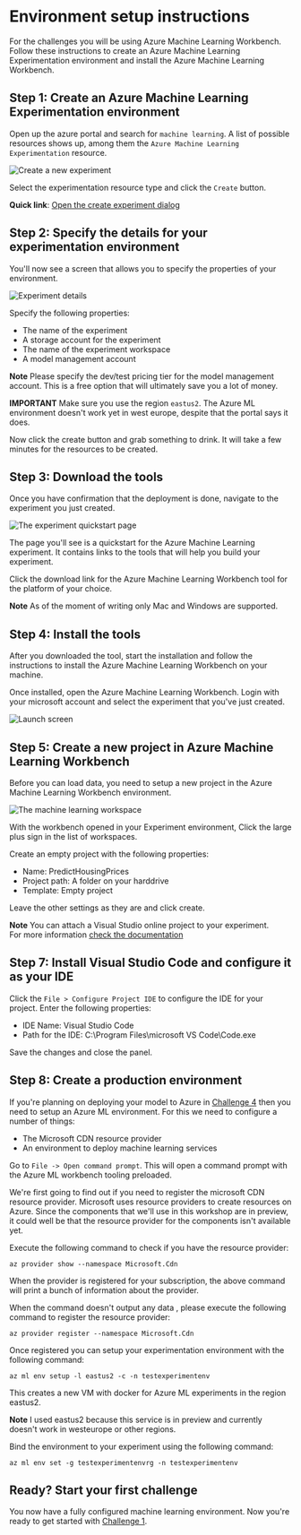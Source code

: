 # Environment setup instructions
For the challenges you will be using Azure Machine Learning Workbench.
Follow these instructions to create an Azure Machine Learning Experimentation 
environment and install the Azure Machine Learning Workbench.

## Step 1: Create an Azure Machine Learning Experimentation environment
Open up the azure portal and search for `machine learning`. A list of possible 
resources shows up, among them the `Azure Machine Learning Experimentation` 
resource.

![Create a new experiment](images/create-experiment.png)

Select the experimentation resource type and click the `Create` button.

**Quick link**: [Open the create experiment dialog](http://bit.ly/2ERn12j)

## Step 2: Specify the details for your experimentation environment
You'll now see a screen that allows you to specify the properties of your 
environment.

![Experiment details](images/experiment-details.png)

Specify the following properties:

 * The name of the experiment
 * A storage account for the experiment
 * The name of the experiment workspace
 * A model management account

 **Note** Please specify the dev/test pricing tier for the model 
 management account. This is a free option that will ultimately save you
 a lot of money.

**IMPORTANT** Make sure you use the region `eastus2`. The Azure ML environment
doesn't work yet in west europe, despite that the portal says it does.

Now click the create button and grab something to drink. It will take a few
minutes for the resources to be created. 

 ## Step 3: Download the tools
 Once you have confirmation that the deployment is done, navigate to the 
 experiment you just created. 

 ![The experiment quickstart page](images/experiment-quickstart.png)

 The page you'll see is a quickstart for the Azure Machine Learning experiment.
 It contains links to the tools that will help you build your experiment.

 Click the download link for the Azure Machine Learning Workbench tool for the
 platform of your choice. 

 **Note** As of the moment of writing only Mac and Windows are supported.

 ## Step 4: Install the tools
 After you downloaded the tool, start the installation and follow the 
 instructions to install the Azure Machine Learning Workbench on your machine.

 Once installed, open the Azure Machine Learning Workbench. Login with your
 microsoft account and select the experiment that you've just created.

 ![Launch screen](images/ml-workbench-start.png)

## Step 5: Create a new project in Azure Machine Learning Workbench
Before you can load data, you need to setup a new project in the Azure Machine
Learning Workbench environment.

![The machine learning workspace](images/ml-workbench-workspace.png)

With the workbench opened in your Experiment environment, Click the large plus
sign in the list of workspaces. 

Create an empty project with the following properties:

* Name: PredictHousingPrices
* Project path: A folder on your harddrive
* Template: Empty project

Leave the other settings as they are and click create.

**Note** You can attach a Visual Studio online project to your experiment.  
For more information [check the documentation](https://docs.microsoft.com/en-us/azure/machine-learning/preview/using-git-ml-project)

## Step 7: Install Visual Studio Code and configure it as your IDE
Click the `File > Configure Project IDE` to configure the IDE for your project.
Enter the following properties:

 * IDE Name: Visual Studio Code
 * Path for the IDE: C:\Program Files\microsoft VS Code\Code.exe

Save the changes and close the panel.

## Step 8: Create a production environment
If you're planning on deploying your model to Azure in 
[Challenge 4](challenge-4/README.md) then you need to setup an Azure ML 
environment. For this we need to configure a number of things:
 
 * The Microsoft CDN resource provider
 * An environment to deploy machine learning services
 
Go to `File -> Open command prompt`. This will open a command prompt with the 
Azure ML workbench tooling preloaded.

We're first going to find out if you need to register the microsoft CDN 
resource provider. Microsoft uses resource providers to create resources on 
Azure. Since the components that we'll use in this workshop are in preview, 
it could well be that the resource provider
for the components isn't available yet.

Execute the following command to check if you have the resource provider:

```
az provider show --namespace Microsoft.Cdn
```

When the provider is registered for your subscription, the above command will
print a bunch of information about the provider.

When the command doesn't output any data , please execute the following command
to register the resource provider:

```
az provider register --namespace Microsoft.Cdn
```

Once registered you can setup your experimentation environment with the 
following command:

```
az ml env setup -l eastus2 -c -n testexperimentenv
```

This creates a new VM with docker for Azure ML experiments in 
the region eastus2.

**Note** I used eastus2 because this service is in preview and currently doesn't
work in westeurope or other regions. 

Bind the environment to your experiment using the following command:

```
az ml env set -g testexperimentenvrg -n testexperimentenv
```

## Ready? Start your first challenge
You now have a fully configured machine learning environment.
Now you're ready to get started with [Challenge 1](challenge-1/README.md).
